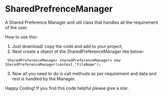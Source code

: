 # SharedPrefrenceManager
A Shared Preference Manager and util class that handles all the requirement of the user.

How to use this-

1. Just download/ copy the code and add to your project,
2. Next create a object of the SharedPreferenceManager like below-

```
 SharedPreferenceManager sharedPreferenceManager= new SharedPreferenceManager(context,"FileName");
```
 
3. Now all you need to do is call methods as per requirement and data and rest is handled by the Manager.

Happy Coding!
If you find this code helpful please give a star.
